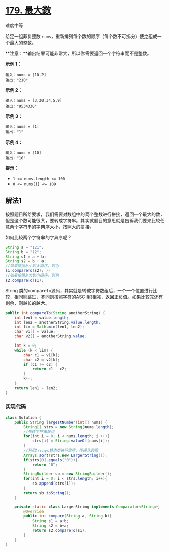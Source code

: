 # [179. 最大数](https://leetcode-cn.com/problems/largest-number/)

难度中等

给定一组非负整数 `nums`，重新排列每个数的顺序（每个数不可拆分）使之组成一个最大的整数。

**注意：**输出结果可能非常大，所以你需要返回一个字符串而不是整数。

 

**示例 1：**

```
输入：nums = [10,2]
输出："210"
```

**示例 2：**

```
输入：nums = [3,30,34,5,9]
输出："9534330"
```

**示例 3：**

```
输入：nums = [1]
输出："1"
```

**示例 4：**

```
输入：nums = [10]
输出："10"
```

 

**提示：**

- `1 <= nums.length <= 100`
- `0 <= nums[i] <= 109`

## 解法1

按照题目所给要求，我们需要对数组中的两个整数进行拼接，返回一个最大的数，但是这个数可能很大，要转成字符串。其实就题目的意思就是告诉我们要来比较任意两个字符串的字典序大小，按照大的拼接。

如何比较两个字符串的字典序呢？

```java
String a = "121";
String b = "12";
String s1 = a + b;
String s2 = b + a;
//如果按照从小到大排序，则为
s1.compareTo(s2); //
//如果按照从大到小排序，则为
s2.compareTo(s1);
```

String 类的compareTo源码，其实就是转成字符数组后，一个一个位置进行比较，相同则跳过，不同则按照字符的ASCII码相减，返回正负值。如果比较完还有剩余，则越长的越大。

```java
public int compareTo(String anotherString) {
    int len1 = value.length;
    int len2 = anotherString.value.length;
    int lim = Math.min(len1, len2);
    char v1[] = value;
    char v2[] = anotherString.value;

    int k = 0;
    while (k < lim) {
        char c1 = v1[k];
        char c2 = v2[k];
        if (c1 != c2) {
            return c1 - c2;
        }
        k++;
    }
    return len1 - len2;
}
```

### 实现代码

```java
class Solution {
    public String largestNumber(int[] nums) {
        String[] strs = new String[nums.length];
        //先转字符串数组
        for(int i = 0; i < nums.length; i ++){
            strs[i] = String.valueOf(nums[i]);
        }
        //利用Arrays静态类进行排序，传递比较器
        Arrays.sort(strs,new LargerString());
        if(strs[0].equals("0")){
            return "0";
        }
        StringBuilder sb = new StringBuilder();
        for(int i = 0; i < strs.length; i++){
            sb.append(strs[i]);
        }
        return sb.toString();
    }

    private static class LargerString implements Comparator<String>{
        @Override
        public int compare(String a, String b){
            String s1 = a+b;
            String s2 = b+a;
            return s2.compareTo(s1);
        }
    }
}
```

